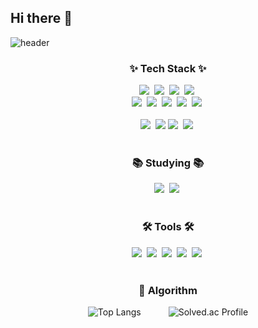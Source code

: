 ## Hi there 👋

<!--타이틀 부분-->
![header](https://capsule-render.vercel.app/api?type=waving&color=timeAuto&height=300&section=header&text=Welcome%20to%20My%20Github!&fontSize=50&fontColor=auto&reversal=true&animation=twinkling)

<!--내용 부분-->
<h3 align="center">✨ Tech Stack ✨</h3>
<div align="center">
  <img src="https://img.shields.io/badge/HTML5-E34F26?style=for-the-badge&logo=html5&logoColor=white"/>&nbsp
  <img src="https://img.shields.io/badge/CSS3-1572B6?style=for-the-badge&logo=css3&logoColor=white"/>&nbsp
  <img src="https://img.shields.io/badge/JavaScript-F7DF1E?style=for-the-badge&logo=javascript&logoColor=black"/>&nbsp
  <img src="https://img.shields.io/badge/typescript-007ACC.svg?style=for-the-badge&logo=typescript&logoColor=white" />&nbsp
</div>

<div align="center"> 
  <img src="https://img.shields.io/badge/react-61DAFB?style=for-the-badge&logo=react&logoColor=white" />&nbsp
  <img src="https://img.shields.io/badge/Vue.js-4FC08D?style=for-the-badge&logo=Vue.js&logoColor=white"/>&nbsp
  <img src="https://img.shields.io/badge/Next.js-000000?style=for-the-badge&logo=nextdotjs&logoColor=white"/>&nbsp
  <img src="https://img.shields.io/badge/tailwindcss-1daabb.svg?style=for-the-badge&logo=tailwind-css&logoColor=white" />&nbsp
  <img src="https://img.shields.io/badge/jQuery-0769AD?style=for-the-badge&logo=jQuery&logoColor=white"/>&nbsp
</div>

<br>

<div align="center">
  <img src="https://img.shields.io/badge/python-3670A0?style=for-the-badge&logo=python&logoColor=ffdd54" />&nbsp
  <img src="https://img.shields.io/badge/Java-007396?style=for-the-badge&logo=java&logoColor=white"/>
  <img src="https://img.shields.io/badge/Spring-6DB33F?style=for-the-badge&logo=Spring&logoColor=white"/>&nbsp
  <img src="https://img.shields.io/badge/Node.js-339933?style=for-the-badge&logo=Node.js&logoColor=white"/>&nbsp
</div>

<br>


<h3 align="center">📚 Studying 📚</h3>
<div align="center">
  <img src="https://img.shields.io/badge/React%20Query-FF4154?style=for-the-badge&logo=react%20query&logoColor=white" />&nbsp
  <img src="https://img.shields.io/badge/DeepLearning-3578E5?style=for-the-badge&logoColor=white" />&nbsp
</div>

<br>

<h3 align="center">🛠 Tools 🛠</h3>
<div align="center">
  <img src="https://img.shields.io/badge/git-F05033.svg?style=for-the-badge&logo=git&logoColor=white" />&nbsp
  <img src="https://img.shields.io/badge/github-181717.svg?style=for-the-badge&logo=github&logoColor=white" />&nbsp
  <img src="https://img.shields.io/badge/Notion-F3F3F3.svg?style=for-the-badge&logo=notion&logoColor=black" />&nbsp
  <img src="https://img.shields.io/badge/figma-F24E1E.svg?style=for-the-badge&logo=figma&logoColor=white" />&nbsp
  <img src="https://img.shields.io/badge/Visual Studio Code-007ACC?style=for-the-badge&logo=Visual Studio Code&logoColor=white"/>&nbsp
</div>


<br>

<!--<h3 align="center">📫 Contact 📫</h3>
<div align="center">
  <a href="https://velog.io/@oka1313">
    <img src="https://img.shields.io/badge/Velog-1EBC8F?style=for-the-badge&logo=velog&logoColor=white" />&nbsp
  </a>
  <a href="mailto:oka1313@gmail.com">
    <img
      src="https://img.shields.io/badge/oka1313@gmail.com-D14836?style=for-the-badge&logo=gmail&logoColor=white"/>&nbsp
  </a>
</div>-->


<h3 align="center"> 🏅 Algorithm </h3>
<div align="center">
  <img src="https://github-readme-stats.vercel.app/api/top-langs/?username=qlalfdmlghk1&layout=compact" alt="Top Langs" style="margin-right: 20px;">
  <img src="http://mazassumnida.wtf/api/v2/generate_badge?boj=100wnsdragon" alt="Solved.ac Profile" style="margin-left: 20px;">
</div>


<!--
<div align="center">
  <a href="https://github.com/devxb/gitanimals">
  <img
    src="https://render.gitanimals.org/farms/qlalfdmlghk1"
    width="600"
    height="300"
  />
  </a>
</div>
-->
